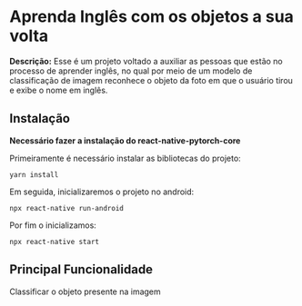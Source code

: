 # Aprenda Inglês com os objetos a sua volta

**Descrição:** Esse é um projeto voltado a auxiliar as pessoas que estão no processo de aprender inglês, no qual por meio de um modelo de classificação de imagem reconhece o objeto da foto em que o usuário tirou e exibe o nome em inglês.

## Instalação
**Necessário fazer a instalação do react-native-pytorch-core**

Primeiramente é necessário instalar as bibliotecas do projeto:

```
yarn install
```

Em seguida, inicializaremos o projeto no android:

```
npx react-native run-android
```

Por fim o inicializamos:

```
npx react-native start
```

## Principal Funcionalidade
Classificar o objeto presente na imagem
